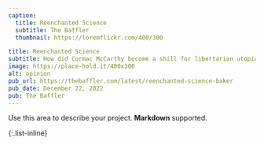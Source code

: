 ```yaml
---
caption:
  title: Reenchanted Science
  subtitle: The Baffler
  thumbnail: https://loremflickr.com/400/300

title: Reenchanted Science
subtitle: How did Cormac McCarthy become a shill for libertarian utopianism?
image: https://place-hold.it/400x300
alt: opinion
pub_url: https://thebaffler.com/latest/reenchanted-science-baker
pub_date: December 22, 2022
pub: The Baffler
---
```


Use this area to describe your project. **Markdown** supported.

{:.list-inline}